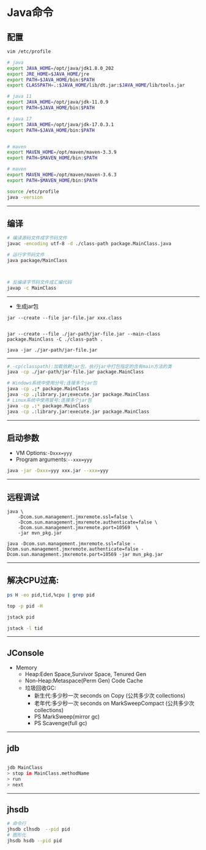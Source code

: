 # Java命令

## 配置
```sh
vim /etc/profile

# java
export JAVA_HOME=/opt/java/jdk1.8.0_202
export JRE_HOME=$JAVA_HOME/jre
export PATH=$JAVA_HOME/bin:$PATH
export CLASSPATH=.:$JAVA_HOME/lib/dt.jar:$JAVA_HOME/lib/tools.jar

# java 11
export JAVA_HOME=/opt/java/jdk-11.0.9
export PATH=$JAVA_HOME/bin:$PATH

# java 17
export JAVA_HOME=/opt/java/jdk-17.0.3.1
export PATH=$JAVA_HOME/bin:$PATH


# maven
export MAVEN_HOME=/opt/maven/maven-3.3.9
export PATH=$MAVEN_HOME/bin:$PATH

# maven
export MAVEN_HOME=/opt/maven/maven-3.6.3
export PATH=$MAVEN_HOME/bin:$PATH

source /etc/profile
java -version


```


---

## 编译

```sh
# 编译源码文件成字节码文件
javac -encoding utf-8 -d ./class-path package.MainClass.java

# 运行字节码文件
java package/MainClass



# 反编译字节码文件成汇编代码
javap -c MainClass

```

---
- 生成jar包
```
jar --create --file jar-file.jar xxx.class


jar --create --file ./jar-path/jar-file.jar --main-class package.MainClass -C ./class-path .

java -jar ./jar-path/jar-file.jar

```
---

```sh
# -cp(classpath):加载依赖jar包，执行jar中打包指定的含有main方法的类
java -cp ./jar-path/jar-file.jar package.MainClass

# Windows系统中使用分号;连接多个jar包
java -cp .;* package.MainClass
java -cp .;library.jar;execute.jar package.MainClass
# Linux系统中使用冒号:连接多个jar包
java -cp .:* package.MainClass
java -cp .:library.jar:execute.jar package.MainClass
```

---
## 启动参数

- VM Options:`-Dxxx=yyy`
- Program arguments:`--xxx=yyy`
```sh
java -jar -Dxxx=yyy xxx.jar --xxx=yyy

```
---
## 远程调试
```
java \
    -Dcom.sun.management.jmxremote.ssl=false \
    -Dcom.sun.management.jmxremote.authenticate=false \
    -Dcom.sun.management.jmxremote.port=10569  \
    -jar mvn_pkg.jar

java -Dcom.sun.management.jmxremote.ssl=false -Dcom.sun.management.jmxremote.authenticate=false -Dcom.sun.management.jmxremote.port=10569 -jar mvn_pkg.jar

```
---

## 解决CPU过高:
```sh
ps H -eo pid,tid,%cpu | grep pid

top -p pid -H

jstack pid

jstack -l tid
```







---


## JConsole



- Memory
    - Heap:Eden Space,Survivor Space, Tenured Gen
    - Non-Heap:Metaspace(Perm Gen) Code Cache
    - 垃圾回收GC: 
        - 新生代:多少秒一次 seconds on Copy (公共多少次 collections)
        - 老年代:多少秒一次 seconds on MarkSweepCompact (公共多少次 collections)
        - PS MarkSweep(mirror gc)
        - PS Scavenge(full gc)


---

## jdb

```sh

jdb MainClass
> stop in MainClass.methodName
> run
> next

```
---
## jhsdb

```sh
# 命令行
jhsdb clhsdb  --pid pid
# 图形化
jhsdb hsdb --pid pid

```